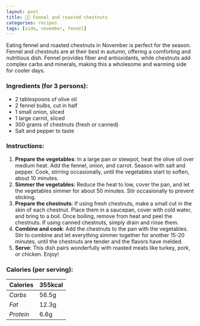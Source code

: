 ```yaml
---
layout: post
title: 👨‍🍳 Fennel and roasted chestnuts
categories: recipes
tags: [side, november, fennel]
---
```


Eating fennel and roasted chestnuts in November is perfect for the season. Fennel and chestnuts are at their best in autumn, offering a comforting and nutritious dish. Fennel provides fiber and antioxidants, while chestnuts add complex carbs and minerals, making this a wholesome and warming side for cooler days.


### Ingredients (for 3 persons):
- 2 tablespoons of olive oil
- 2 fennel bulbs, cut in half
- 1 small onion, sliced
- 1 large carrot, sliced
- 300 grams of chestnuts (fresh or canned)
- Salt and pepper to taste

### Instructions:

1. **Prepare the vegetables**: In a large pan or stewpot, heat the olive oil over medium heat. Add the fennel, onion, and carrot. Season with salt and pepper. Cook, stirring occasionally, until the vegetables start to soften, about 10 minutes.
2. **Simmer the vegetables**: Reduce the heat to low, cover the pan, and let the vegetables simmer for about 50 minutes. Stir occasionally to prevent sticking.
3. **Prepare the chestnuts**: If using fresh chestnuts, make a small cut in the skin of each chestnut. Place them in a saucepan, cover with cold water, and bring to a boil. Once boiling, remove from heat and peel the chestnuts. If using canned chestnuts, simply drain and rinse them.
4. **Combine and cook**: Add the chestnuts to the pan with the vegetables. Stir to combine and let everything simmer together for another 15-20 minutes, until the chestnuts are tender and the flavors have melded.
5. **Serve**: This dish pairs wonderfully with roasted meats like turkey, pork, or chicken. Enjoy!

### Calories (per serving):

| **Calories** | 355kcal |
| ----------- | ----------- |
| *Carbs* | 56.5g |
| *Fat* | 12.3g |
| *Protein* | 6.6g |